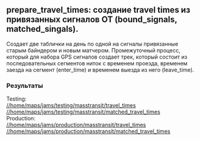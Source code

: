 prepare_travel_times: создание travel times из привязанных сигналов ОТ (bound_signals, matched_singals).
---

Создает две таблички на день по одной на сигналы привязанные старым байндером и новым матчером.
Промежуточный процесс, который для набора GPS сигналов создает трек, который состоит из последовательных сегментов ниток с временем проезда, временем заезда на сегмент (enter_time) и временем выезда из него (leave_time).

### Результаты

Testing:<br>
[//home/maps/jams/testing/masstransit/travel_times](https://yt.yandex-team.ru/hahn/navigation?path=//home/maps/jams/testing/masstransit/travel_times)<br>
[//home/maps/jams/testing/masstransit/matched_travel_times](https://yt.yandex-team.ru/hahn/navigation?path=//home/maps/jams/testing/masstransit/matched_travel_times)<br>
Production:<br>
[//home/maps/jams/production/masstransit/travel_times](https://yt.yandex-team.ru/hahn/navigation?path=//home/maps/jams/production/masstransit/travel_times)<br>
[//home/maps/jams/production/masstransit/matched_travel_times](https://yt.yandex-team.ru/hahn/navigation?path=//home/maps/jams/production/masstransit/matched_travel_times)
